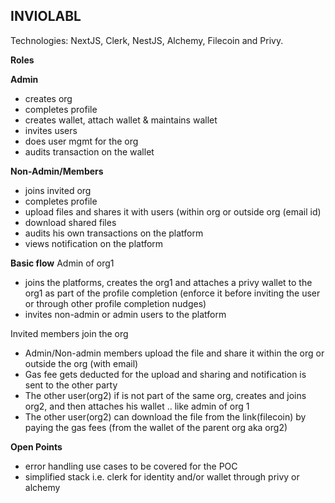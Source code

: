 INVIOLABL
---------
Technologies: NextJS, Clerk, NestJS, Alchemy, Filecoin and Privy.

**Roles**

**Admin**
- creates org
- completes profile
- creates wallet, attach wallet & maintains wallet
- invites users
- does user mgmt for the org
- audits transaction on the wallet

**Non-Admin/Members**
- joins invited org
- completes profile
- upload files and shares it with users (within org or outside org (email id)
- download shared files
- audits his own transactions on the platform
- views notification on the platform

**Basic flow** 
Admin of org1
- joins the platforms, creates the org1 and attaches a privy wallet to the org1 as part of the profile completion (enforce it before inviting the user or through other profile completion nudges)
- invites non-admin or admin users to the platform

Invited members join the org
- Admin/Non-admin members upload the file and share it within the org or outside the org (with email)
- Gas fee gets deducted for the upload and sharing and notification is sent to the other party
- The other user(org2) if is not part of the same org, creates and joins org2, and then attaches his wallet .. like admin of org 1
- The other user(org2) can download the file from the link(filecoin) by paying the gas fees (from the wallet of the parent org aka org2)
 
**Open Points**
- error handling use cases to be covered for the POC
- simplified stack i.e. clerk for identity and/or wallet through privy or alchemy
